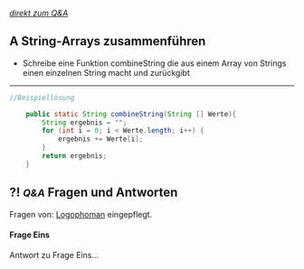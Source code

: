 *[direkt zum Q&A](#-qa-fragen-und-antworten)*

## **A** String-Arrays zusammenführen


- Schreibe eine Funktion combineString die aus einem Array von Strings einen einzelnen String macht und zurückgibt

---

```Java
//Beispiellösung

    public static String combineString(String [] Werte){
        String ergebnis = "";
        for (int i = 0; i < Werte.length; i++) {
            ergebnis += Werte[i];
        }
        return ergebnis;
    }

```


## **?! _<small>Q&A</small>_** Fragen und Antworten

Fragen von: [Logophoman](https://github.com/Logophoman) eingepflegt.

#### Frage Eins
Antwort zu Frage Eins...

